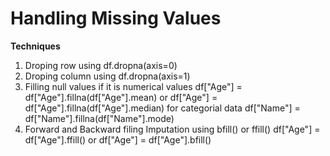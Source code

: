 # Handling Missing Values

**Techniques**<br>
1. Droping row using df.dropna(axis=0)
2. Droping column using df.dropna(axis=1)
3. Filling null values if it is numerical values df["Age"] = df["Age"].fillna(df["Age"].mean) or df["Age"] = df["Age"].fillna(df["Age"].median) for categorial data df["Name"] = df["Name"].fillna(df["Name"].mode)
4. Forward and Backward filing Imputation using bfill() or ffill() df["Age"] = df["Age"].ffill() or df["Age"] = df["Age"].bfill()
